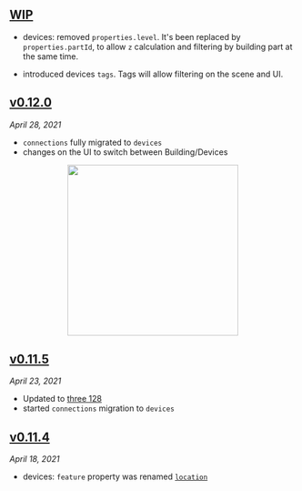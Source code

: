 ## [WIP](#wip)

- devices: removed `properties.level`. It's been replaced by `properties.partId`, to allow `z` calculation and filtering by building part at the same time.

- introduced devices `tags`. Tags will allow filtering on the scene and UI.

## [v0.12.0](#v0120)

_April 28, 2021_

- `connections` fully migrated to `devices`
- changes on the UI to switch between Building/Devices

<p align="center"><img width="300px" src="https://user-images.githubusercontent.com/910636/116450988-413e6d80-a85c-11eb-9083-3ee47ba1d9d1.png"></p>

## [v0.11.5](#v0115)

_April 23, 2021_

- Updated to [three 128](https://github.com/mrdoob/three.js/releases/tag/r128)
- started `connections` migration to `devices`

## [v0.11.4](#v0114)

_April 18, 2021_

- devices: `feature` property was renamed [`location`](/documentation/api#location)
